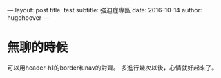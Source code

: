 &#x2014;
layout: post
title: test
subtitle: 強迫症專區
date: 2016-10-14
author: hugohoover
&#x2014;

# 無聊的時候

可以用header-h1的border和nav的對齊。
多進行幾次以後，心情就好起來了。
